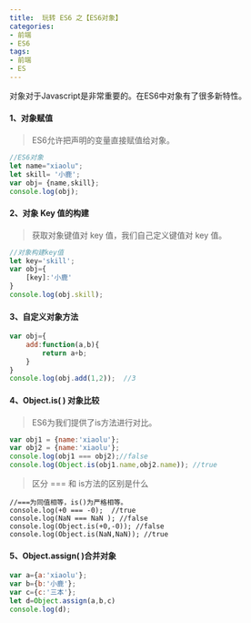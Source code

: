 ```yaml
---
title:  玩转 ES6 之【ES6对象】
categories:
- 前端
- ES6
tags:
- 前端
- ES
---
```


对象对于Javascript是非常重要的。在ES6中对象有了很多新特性。 

<!--more-->

#### 1、对象赋值

> ES6允许把声明的变量直接赋值给对象。

```javascript
//ES6对象
let name="xiaolu";
let skill= '小鹿';
var obj= {name,skill};
console.log(obj);  
```



#### 2、对象 Key 值的构建

> 获取对象键值对 key 值，我们自己定义键值对 key 值。
>

```javascript
//对象构建key值
let key='skill';
var obj={
    [key]:'小鹿'
}
console.log(obj.skill);
```



#### 3、**自定义对象方法** 

```javascript
var obj={
    add:function(a,b){
        return a+b;
    }
}
console.log(obj.add(1,2));  //3
```



#### 4、**Object.is( ) 对象比较** 

> ES6为我们提供了is方法进行对比。

```javascript
var obj1 = {name:'xiaolu'};
var obj2 = {name:'xiaolu'};
console.log(obj1 === obj2);//false
console.log(Object.is(obj1.name,obj2.name)); //true
```

> 区分 === 和 is方法的区别是什么 

```
//===为同值相等，is()为严格相等。
console.log(+0 === -0);  //true
console.log(NaN === NaN ); //false
console.log(Object.is(+0,-0)); //false
console.log(Object.is(NaN,NaN)); //true
```



#### 5、Object.assign( )合并对象

```javascript
var a={a:'xiaolu'};
var b={b:'小鹿'};
var c={c:'三本'};
let d=Object.assign(a,b,c)
console.log(d);
```



